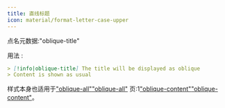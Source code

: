 ```yaml
---
title: 直线标题
icon: material/format-letter-case-upper
---
```


点名元数据:"oblique-title"

用法 :

```md
> [!info|oblique-title] The title will be displayed as oblique
> Content is shown as usual
```

样式本身也适用于["oblique-all"](../combined-styling/page-19.md)["oblique-all"](../combined-styling/page-19.md)
页:1["oblique-content"](../content-styling/page-9.md)["oblique-content"](../content-styling/page-9.md)。

